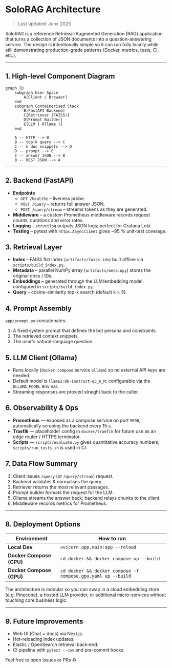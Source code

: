 # SoloRAG Architecture

> Last updated: June 2025

SoloRAG is a reference Retrieval-Augmented Generation (RAG) application that turns a collection of JSON documents into a question-answering service. The design is intentionally simple so it can run fully locally while still demonstrating production-grade patterns (Docker, metrics, tests, CI, etc.).

---

## 1. High-level Component Diagram

```mermaid
graph TD
    subgraph User Space
        A[Client / Browser]
    end
    subgraph Containerised Stack
        B[FastAPI Backend]
        C[Retriever (FAISS)]
        D[Prompt Builder]
        E[LLM ( Ollama )]
    end

    A -- HTTP --> B
    B -- top-k query --> C
    C -- k doc snippets --> D
    D -- prompt --> E
    E -- answer JSON --> B
    B -- REST JSON --> A
```

---

## 2. Backend (FastAPI)
* **Endpoints**
  * `GET /healthz` – liveness probe.
  * `POST /query` – returns full answer JSON.
  * `POST /query/stream` – streams tokens as they are generated.
* **Middleware** – a custom Prometheus middleware records request counts, durations and error rates.
* **Logging** – `structlog` outputs JSON logs; perfect for Grafana Loki.
* **Testing** – pytest with `httpx.AsyncClient` gives ~95 % unit-test coverage.

## 3. Retrieval Layer
* **Index** – FAISS flat index (`artifacts/faiss.idx`) built offline via `scripts/build_index.py`.
* **Metadata** – parallel NumPy array (`artifacts/meta.npy`) stores the original docs / IDs.
* **Embeddings** – generated through the LLM/embedding model configured in `scripts/build_index.py`.
* **Query** – cosine-similarity top-k search (default k = 5).

## 4. Prompt Assembly
`app/prompt.py` concatenates:
1. A fixed system prompt that defines the bot persona and constraints.
2. The retrieved context snippets.
3. The user's natural-language question.

## 5. LLM Client (Ollama)
* Runs locally (`docker compose` service `ollama`) so no external API keys are needed.
* Default model is `llama3:8b-instruct-q5_K_M`, configurable via the `OLLAMA_MODEL` env var.
* Streaming responses are proxied straight back to the caller.

## 6. Observability & Ops
* **Prometheus** — exposed as a compose service on port `9090`, automatically scraping the backend every 15 s.
* **Traefik** — placeholder config in `docker/traefik` for future use as an edge router / HTTPS terminator.
* **Scripts** — `scripts/evaluate.py` gives quantitative accuracy numbers; `scripts/run_tests.sh` is used in CI.

## 7. Data Flow Summary
1. Client issues `/query` (or `/query/stream`) request.
2. Backend validates & normalises the query.
3. Retriever returns the most relevant passages.
4. Prompt builder formats the request for the LLM.
5. Ollama streams the answer back; backend relays chunks to the client.
6. Middleware records metrics for Prometheus.

---

## 8. Deployment Options
| Environment | How to run |
|-------------|------------|
| **Local Dev** | `uvicorn app.main:app --reload` |
| **Docker Compose (CPU)** | `cd docker && docker compose up --build` |
| **Docker Compose (GPU)** | `cd docker && docker compose -f compose.gpu.yaml up --build` |

The architecture is modular so you can swap in a cloud embedding store (e.g. Pinecone), a hosted LLM provider, or additional micro-services without touching core business logic.

---

## 9. Future Improvements
* Web UI (Chat + docs) via Next.js.
* Hot-reloading index updates.
* Elastic / OpenSearch retrieval back-end.
* CI pipeline with `pytest --cov` and pre-commit hooks.

Feel free to open issues or PRs ♻️
